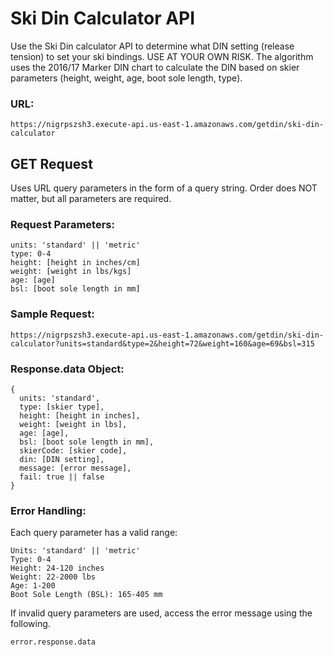 # Ski Din Calculator API

Use the Ski Din calculator API to determine what DIN setting (release tension) to set your ski bindings. USE AT YOUR OWN RISK. The algorithm uses the 2016/17 Marker DIN chart to calculate the DIN based on skier parameters (height, weight, age, boot sole length, type).

### URL:

```
https://nigrpszsh3.execute-api.us-east-1.amazonaws.com/getdin/ski-din-calculator
```

## GET Request
Uses URL query parameters in the form of a query string. Order does NOT matter, but all parameters are required.

### Request Parameters:

```
units: 'standard' || 'metric'
type: 0-4
height: [height in inches/cm]
weight: [weight in lbs/kgs]
age: [age]
bsl: [boot sole length in mm]
```

### Sample Request:
```
https://nigrpszsh3.execute-api.us-east-1.amazonaws.com/getdin/ski-din-calculator?units=standard&type=2&height=72&weight=160&age=69&bsl=315
```

### Response.data Object:

```
{
  units: 'standard',
  type: [skier type],
  height: [height in inches],
  weight: [weight in lbs],
  age: [age],
  bsl: [boot sole length in mm],
  skierCode: [skier code],
  din: [DIN setting],
  message: [error message],
  fail: true || false
}
```

### Error Handling:

Each query parameter has a valid range:

```
Units: 'standard' || 'metric'
Type: 0-4
Height: 24-120 inches
Weight: 22-2000 lbs
Age: 1-200
Boot Sole Length (BSL): 165-405 mm
```

If invalid query parameters are used, access the error message using the following.

```
error.response.data
```


